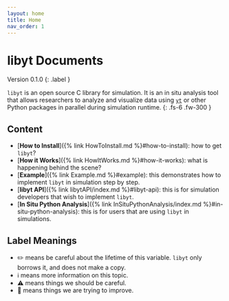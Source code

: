 ```yaml
---
layout: home
title: Home
nav_order: 1
---
```


# libyt Documents
Version 0.1.0
{: .label }

`libyt` is an open source C library for simulation. 
It is an in situ analysis tool that allows researchers to analyze and visualize data using [`yt`](https://yt-project.org/) or other Python packages in parallel during simulation runtime.
{: .fs-6 .fw-300 }


## Content
- [**How to Install**]({% link HowToInstall.md %}#how-to-install): how to get `libyt`?
- [**How it Works**]({% link HowItWorks.md %}#how-it-works): what is happening behind the scene?
- [**Example**]({% link Example.md %}#example): this demonstrates how to implement `libyt` in simulation step by step.
- [**libyt API**]({% link libytAPI/index.md %}#libyt-api): this is for simulation developers that wish to implement `libyt`.
- [**In Situ Python Analysis**]({% link InSituPythonAnalysis/index.md %}#in-situ-python-analysis): this is for users that are using `libyt` in simulations.


## Label Meanings

- :pencil2: means be careful about the lifetime of this variable. `libyt` only borrows it, and does not make a copy.
- :information_source: means more information on this topic.
- :warning: means things we should be careful.
- :lizard: means things we are trying to improve.